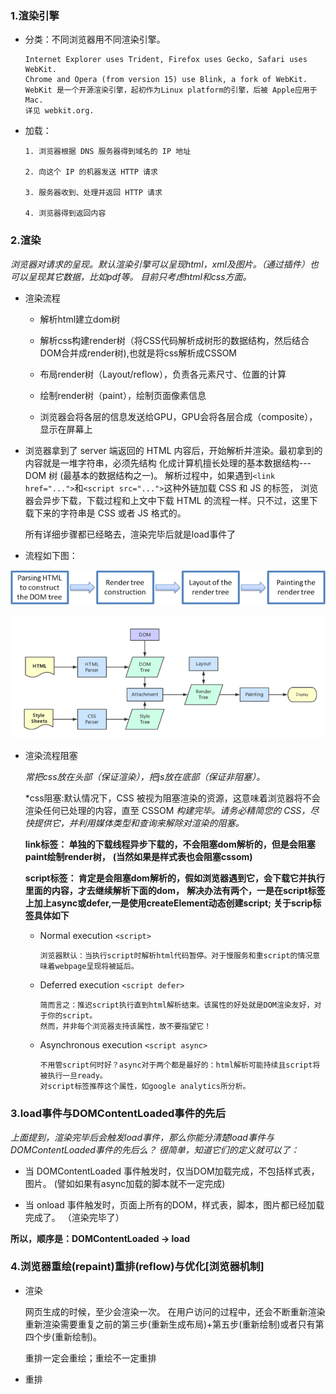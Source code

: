 ### 1.渲染引擎

  * 分类：不同浏览器用不同渲染引擎。
  
        Internet Explorer uses Trident, Firefox uses Gecko, Safari uses WebKit. 
        Chrome and Opera (from version 15) use Blink, a fork of WebKit.
        WebKit 是一个开源渲染引擎，起初作为Linux platform的引擎，后被 Apple应用于Mac. 
        详见 webkit.org.



  * 加载：
  
        1. 浏览器根据 DNS 服务器得到域名的 IP 地址
        
        2. 向这个 IP 的机器发送 HTTP 请求
        
        3. 服务器收到、处理并返回 HTTP 请求
        
        4. 浏览器得到返回内容

### 2.渲染
  
   *浏览器对请求的呈现。默认渲染引擎可以呈现html，xml及图片。（通过插件）也可以呈现其它数据，比如pdf等。 目前只考虑html和css方面。*
   
   * 渲染流程
   
     * 解析html建立dom树
    
     * 解析css构建render树（将CSS代码解析成树形的数据结构，然后结合DOM合并成render树),也就是将css解析成CSSOM
     
     * 布局render树（Layout/reflow），负责各元素尺寸、位置的计算
   
     * 绘制render树（paint），绘制页面像素信息
   
     * 浏览器会将各层的信息发送给GPU，GPU会将各层合成（composite），显示在屏幕上

   * 浏览器拿到了 server 端返回的 HTML 内容后，开始解析并渲染。最初拿到的内容就是一堆字符串，必须先结构
      化成计算机擅长处理的基本数据结构--- DOM 树 (最基本的数据结构之一)。
      解析过程中，如果遇到`<link href="...">`和`<script src="...">`这种外链加载 CSS 和 JS 的标签，
      浏览器会异步下载，下载过程和上文中下载 HTML 的流程一样。只不过，这里下载下来的字符串是 CSS 或者 JS 格式的。

      所有详细步骤都已经略去，渲染完毕后就是load事件了


   * 流程如下图：

   ![渲染基本流程](../assets/image/browser-flow.png)

   ![浏览器渲染引擎架构图](../assets/image/browser-renderDetail.png)
    
  * 渲染流程阻塞
     
    *常把css放在头部（保证渲染），把js放在底部（保证非阻塞）。*
    
    *css阻塞:默认情况下，CSS 被视为阻塞渲染的资源，这意味着浏览器将不会渲染任何已处理的内容，直至 CSSOM
    *构建完毕。请务必精简您的 CSS，尽快提供它，并利用媒体类型和查询来解除对渲染的阻塞。*
    
    **link标签： 单独的下载线程异步下载的，不会阻塞dom解析的，但是会阻塞paint绘制render树，**
    **(当然如果是样式表也会阻塞cssom)**
    
    **script标签： 肯定是会阻塞dom解析的，假如浏览器遇到它，会下载它并执行里面的内容，才去继续解析下面的dom，**
    **解决办法有两个，一是在script标签上加上async或defer,一是使用createElement动态创建script;**
    **关于scrip标签具体如下**
    
    * Normal execution `<script>`
        
          浏览器默认：当执行script时解析html代码暂停。对于慢服务和重script的情况意味着webpage呈现将被延后。

    * Deferred execution `<script defer>`

          简而言之：推迟script执行直到html解析结束。该属性的好处就是DOM渲染友好，对于你的script。
          然而，并非每个浏览器支持该属性，故不要指望它！

    * Asynchronous execution `<script async>`

          不用管script何时好？async对于两个都是最好的：html解析可能持续且script将被执行一旦ready。
          对script标签推荐这个属性，如google analytics所分析。
          
          
### 3.load事件与DOMContentLoaded事件的先后

   *上面提到，渲染完毕后会触发load事件，那么你能分清楚load事件与DOMContentLoaded事件的先后么？*
   *很简单，知道它们的定义就可以了：*

   * 当 DOMContentLoaded 事件触发时，仅当DOM加载完成，不包括样式表，图片。
    (譬如如果有async加载的脚本就不一定完成)

   * 当 onload 事件触发时，页面上所有的DOM，样式表，脚本，图片都已经加载完成了。
    （渲染完毕了）

   **所以，顺序是：DOMContentLoaded -> load**    
### 4.浏览器重绘(repaint)重排(reflow)与优化[浏览器机制]

   * 渲染

      网页生成的时候，至少会渲染一次。
      在用户访问的过程中，还会不断重新渲染
      重新渲染需要重复之前的第三步(重新生成布局)+第五步(重新绘制)或者只有第四个步(重新绘制)。
      
      重排一定会重绘；重绘不一定重排
      
   * 重排
      
